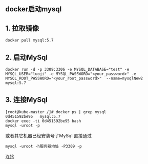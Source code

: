 ## docker启动mysql

## 1. 拉取镜像
```
docker pull mysql:5.7
```

## 2. 启动MySql
```
docker run -d -p 3309:3306 -e MYSQL_DATABASE="test" -e MYSQL_USER="luoji" -e MYSQL_PASSWORD="<your_password>" -e MYSQL_ROOT_PASSWORD="<your_root_password>"  --name=mysqlNew2  mysql:5.7 
```

## 3. 连接MySql
```
[root@kube-master /]# docker ps | grep mysql
0d451592be95   mysql:5.7    
docker exec -ti 0d451592be95 bash
mysql -uroot -p
```

或者其它机器已经安装号了MySql
直接通过
```
mysql -uroot -h服务器地址 -P3309 -p
```
连接